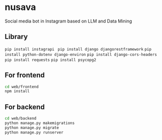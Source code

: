 # nusava
Social media bot in Instagram based on LLM and Data Mining

## Library
`pip install instagrapi `
`pip install django djangorestframework`
`pip install python-dotenv django-environ`
`pip install django-cors-headers`
`pip install requests`
`pip install psycopg2`

## For frontend
```bash
cd web/frontend
npm install
```

## For backend
```bash
cd web/backend
python manage.py makemigrations
python manage.py migrate
python manage.py runserver
```